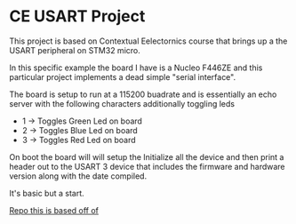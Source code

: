 CE USART Project
================

This project is based on Contextual Eelectornics course that brings up a the USART peripheral on STM32 micro.

In this specific example the board I have is a Nucleo F446ZE and this particular project implements a dead simple "serial interface".

The board is setup to run at a 115200 buadrate and is essentially an echo server with the following characters additionally toggling leds

* 1 -> Toggles Green Led on board
* 2 -> Toggles Blue Led on board
* 3 -> Toggles Red Led on board

On boot the board will will setup the Initialize all the device and then print a header out to the USART 3 device that includes the firmware and hardware version along with the date compiled.

It's basic but a start.

[Repo this is based off of](https://github.com/ContextualElectronics/Embedded/tree/master/USART/Lesson_2)